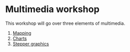 Multimedia workshop
===

This workshop will go over three elements of multimedia.

1. [Mapping](https://github.com/csvsoundsystem/multimedia-workshop/tree/master/mapping)
2. [Charts](https://github.com/csvsoundsystem/multimedia-workshop/tree/master/charts)
3. [Stepper graphics](https://github.com/csvsoundsystem/multimedia-workshop/tree/master/stepper-graphics)